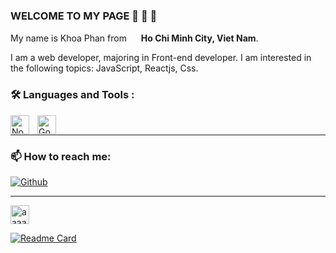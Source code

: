 <h3 > WELCOME TO MY PAGE 👋 👋 👋 </h3>
  
<p> My name is Khoa Phan from <img src="https://cdn-icons-png.flaticon.com/512/323/323319.png" width="15"/> <b>Ho Chi Minh City, Viet Nam</b>. </p>
<p> I am a web developer, majoring in Front-end developer. I am interested in the following topics: JavaScript, Reactjs, Css. </p >

### :hammer_and_wrench: Languages and Tools :

<img align="left" alt="NodeJS" width="30px" style="padding-right:10px;" src="https://cdn.jsdelivr.net/gh/devicons/devicon/icons/nodejs/nodejs-original.svg" />
<img align="left" alt="Go" width="30px" style="padding-right:10px;" src="https://cdn.jsdelivr.net/gh/devicons/devicon/icons/react/react-original.svg" />

<br>
<hr>

<h3> 📫  How to reach me: </h3>
<p>
  <a href="https://github.com/khoaphan1161996" target="_blank"><img alt="Github" src="https://img.shields.io/badge/GitHub-%2312100E.svg?&style=for-the-badge&logo=Github&logoColor=white" /></a>
</p>

<hr>

<a href="https://www.linkedin.com/in/khoa-phan-7b811b224" target="blank"><img align="center" width src="https://raw.githubusercontent.com/rahuldkjain/github-profile-readme-generator/master/src/images/icons/Social/linked-in-alt.svg" alt="aaaaakhoa" height="30" width="40" /></a>

[![Readme Card](https://github-readme-stats.vercel.app/api/pin/?username=khoaphan1161996&repo=TuHoc&theme=radical&show_icons=true)](https://github.com/khoaphan1161996/TuHoc)
